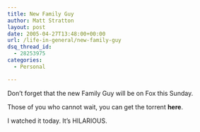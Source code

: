 ```yaml
---
title: New Family Guy
author: Matt Stratton
layout: post
date: 2005-04-27T13:48:00+00:00
url: /life-in-general/new-family-guy
dsq_thread_id:
  - 28253975
categories:
  - Personal

---
```

Don&#8217;t forget that the new Family Guy will be on Fox this Sunday.

Those of you who cannot wait, you can get the torrent **here**.

I watched it today. It&#8217;s HILARIOUS.